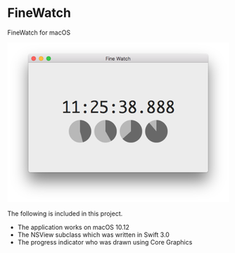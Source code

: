 # FineWatch

FineWatch for macOS

![Screenshot](Screenshot.png)

The following is included in this project.

- The application works on macOS 10.12
- The NSView subclass which was written in Swift 3.0
- The progress indicator who was drawn using Core Graphics

